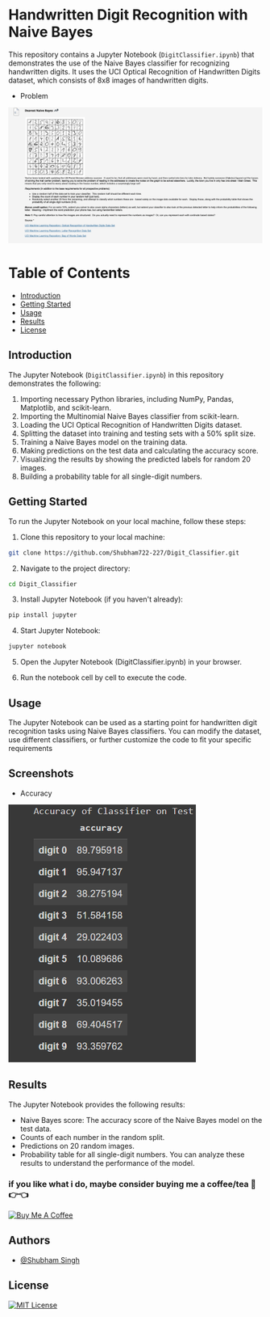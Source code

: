 # Handwritten Digit Recognition with Naive Bayes

This repository contains a Jupyter Notebook (`DigitClassifier.ipynb`) that demonstrates the use of the Naive Bayes classifier for recognizing handwritten digits. It uses the UCI Optical Recognition of Handwritten Digits dataset, which consists of 8x8 images of handwritten digits.

* Problem
  
![Problem Picture](img/Problem.png)
# Table of Contents

- [Introduction](#introduction)
- [Getting Started](#getting-started)
- [Usage](#usage)
- [Results](#results)
- [License](#license)

## Introduction

The Jupyter Notebook (`DigitClassifier.ipynb`) in this repository demonstrates the following:

1. Importing necessary Python libraries, including NumPy, Pandas, Matplotlib, and scikit-learn.
2. Importing the Multinomial Naive Bayes classifier from scikit-learn.
3. Loading the UCI Optical Recognition of Handwritten Digits dataset.
4. Splitting the dataset into training and testing sets with a 50% split size.
5. Training a Naive Bayes model on the training data.
6. Making predictions on the test data and calculating the accuracy score.
7. Visualizing the results by showing the predicted labels for random 20 images.
8. Building a probability table for all single-digit numbers.

## Getting Started

To run the Jupyter Notebook on your local machine, follow these steps:

1. Clone this repository to your local machine:

```bash
git clone https://github.com/Shubham722-227/Digit_Classifier.git
```

2. Navigate to the project directory:
```bash
cd Digit_Classifier
```

3. Install Jupyter Notebook (if you haven't already):
```bash
pip install jupyter
```

4. Start Jupyter Notebook:
```bash
jupyter notebook
```
5. Open the Jupyter Notebook (DigitClassifier.ipynb) in your browser.

6. Run the notebook cell by cell to execute the code.

## Usage
The Jupyter Notebook can be used as a starting point for handwritten digit recognition tasks using Naive Bayes classifiers. You can modify the dataset, use different classifiers, or further customize the code to fit your specific requirements
## Screenshots
* Accuracy
  
![Accuracy](img/Accuracy.png)




## Results
The Jupyter Notebook provides the following results:

* Naive Bayes score: The accuracy score of the Naive Bayes model on the test data.
* Counts of each number in the random split.
* Predictions on 20 random images.
* Probability table for all single-digit numbers.
You can analyze these results to understand the performance of the model.

### if you like what i do, maybe consider buying me a coffee/tea 🥺👉👈
<a href="https://www.buymeacoffee.com/techs4shubq" target="_blank"><img src="https://cdn.buymeacoffee.com/buttons/v2/default-red.png" alt="Buy Me A Coffee" width="150" ></a>

## Authors

- [@Shubham Singh](https://github.com/Shubham722-227)


## License

[![MIT License](https://img.shields.io/badge/License-MIT-green.svg)](https://choosealicense.com/licenses/mit/)

